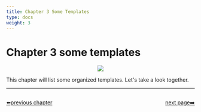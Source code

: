 ```yaml
---
title: Chapter 3 Some Templates
type: docs
weight: 3
---
```


# Chapter 3 some templates

<p align='center'>
<img src='https://img.halfrost.com/Leetcode/GOPHER_DAD_.png'>
</p>


This chapter will list some organized templates. Let's take a look together.



----------------------------------------------
<div style="display: flex;justify-content: space-between;align-items: center;">
<p><a href="https://books.halfrost.com/leetcode/ChapterTwo/Binary_Indexed_Tree/">⬅️previous chapter</a></p>
<p><a href="https://books.halfrost.com/leetcode/ChapterThree/Segment_Tree/">next page➡️</a></p>
</div>

